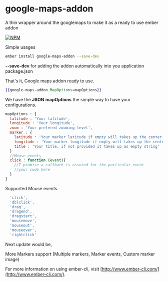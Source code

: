 # google-maps-addon

A thin wrapper around the googlemaps to make it as a ready to use ember addon

[![NPM](https://nodei.co/npm/google-maps-addon.png?downloads=true&downloadRank=true&stars=true)](https://nodei.co/npm/google-maps-addon/)

Simple usages

```bash
ember install google-maps-addon --save-dev
```

**--save-dev** for adding the addon automatically into you application package.json

That's it, Google maps addon ready to use.

```hbs
{{google-maps-addon MapOptions=mapOptions}}
```

We have the **JSON** **mapOptions** the simple way to have your configurations.


```js
mapOptions : {
  latitude : 'Your latitude',
  longitude : 'Your longitude',
  zoom : 'Your prefered zooming level',
  marker : {
    latitude : 'Your marker latitude if empty will takes up the center latitude',
    longitude : 'Your marker longitude if empty will takes up the center longitude',
    title : 'Your title, if not provided it takes up as empty string'
  }
  //Mouse events
  click : function (event){
    //I promise a callback is assured for the particular event
    //your code here
  }
}
```
Supported Mouse events

```js
  'click',
  'dblclick',
  'drag',
  'dragend',
  'dragstart',
  'mousemove',
  'mouseout',
  'mouseover',
  'rightclick'
```
Next update would be,

More Markers support (Multiple markers, Marker events, Custom marker image)

For more information on using ember-cli, visit [http://www.ember-cli.com/](http://www.ember-cli.com/).
